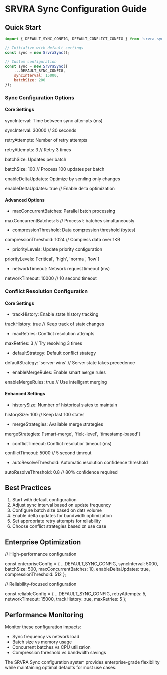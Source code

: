 # SRVRA Sync Configuration Guide

## Quick Start
```javascript
import { DEFAULT_SYNC_CONFIG, DEFAULT_CONFLICT_CONFIG } from 'srvra-sync';

// Initialize with default settings
const sync = new SrvraSync();

// Custom configuration
const sync = new SrvraSync({
    ...DEFAULT_SYNC_CONFIG,
    syncInterval: 15000,
    batchSize: 200
});

```

### Sync Configuration Options
#### Core Settings

syncInterval: Time between sync attempts (ms)

syncInterval: 30000 // 30 seconds

retryAttempts: Number of retry attempts

retryAttempts: 3 // Retry 3 times

batchSize: Updates per batch

batchSize: 100 // Process 100 updates per batch

enableDeltaUpdates: Optimize by sending only changes

enableDeltaUpdates: true // Enable delta optimization

#### Advanced Options

- maxConcurrentBatches: Parallel batch processing

maxConcurrentBatches: 5 // Process 5 batches simultaneously

- compressionThreshold: Data compression threshold (bytes)

compressionThreshold: 1024 // Compress data over 1KB

- priorityLevels: Update priority configuration

priorityLevels: ['critical', 'high', 'normal', 'low']

- networkTimeout: Network request timeout (ms)

networkTimeout: 10000 // 10 second timeout


### Conflict Resolution Configuration
#### Core Settings

- trackHistory: Enable state history tracking

trackHistory: true // Keep track of state changes

- maxRetries: Conflict resolution attempts

maxRetries: 3 // Try resolving 3 times

- defaultStrategy: Default conflict strategy

defaultStrategy: 'server-wins' // Server state takes precedence

- enableMergeRules: Enable smart merge rules

enableMergeRules: true // Use intelligent merging

#### Enhanced Settings
- historySize: Number of historical states to maintain

historySize: 100 // Keep last 100 states

- mergeStrategies: Available merge strategies

mergeStrategies: ['smart-merge', 'field-level', 'timestamp-based']

- conflictTimeout: Conflict resolution timeout (ms)

conflictTimeout: 5000 // 5 second timeout

- autoResolveThreshold: Automatic resolution confidence threshold

autoResolveThreshold: 0.8 // 80% confidence required

## Best Practices
1. Start with default configuration
2. Adjust sync interval based on update frequency
3. Configure batch size based on data volume
4. Enable delta updates for bandwidth optimization
5. Set appropriate retry attempts for reliability
6. Choose conflict strategies based on use case

## Enterprise Optimization
// High-performance configuration

const enterpriseConfig = {
    ...DEFAULT_SYNC_CONFIG,
    syncInterval: 5000,
    batchSize: 500,
    maxConcurrentBatches: 10,
    enableDeltaUpdates: true,
    compressionThreshold: 512
};

// Reliability-focused configuration

const reliableConfig = {
    ...DEFAULT_SYNC_CONFIG,
    retryAttempts: 5,
    networkTimeout: 15000,
    trackHistory: true,
    maxRetries: 5
};

## Performance Monitoring

Monitor these configuration impacts:

- Sync frequency vs network load
- Batch size vs memory usage
- Concurrent batches vs CPU utilization
- Compression threshold vs bandwidth savings

The SRVRA Sync configuration system provides enterprise-grade flexibility while maintaining optimal defaults for most use cases.

